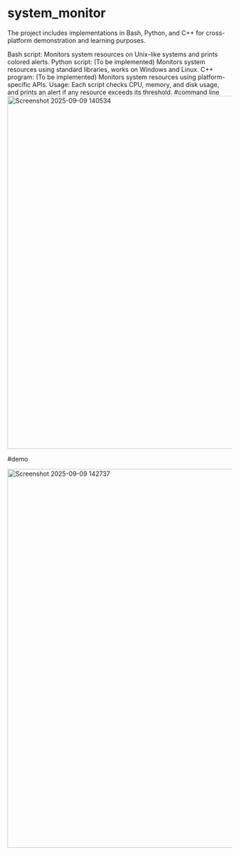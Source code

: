 # system_monitor
 The project includes implementations in Bash, Python, and C++ for cross-platform demonstration and learning purposes.  
 
 Bash script: Monitors system resources on Unix-like systems and prints colored alerts.
 Python script: (To be implemented) Monitors system resources using standard libraries, works on Windows and Linux.
 C++ program: (To be implemented) Monitors system resources using platform-specific APIs. Usage: Each script checks CPU, memory, and disk usage, and   prints an alert if any resource exceeds its threshold.
 #command line
 <img width="1876" height="792" alt="Screenshot 2025-09-09 140534" src="https://github.com/user-attachments/assets/59e8dc4f-189b-45b0-a45d-9aa95d015c7c" />

#demo

<img width="1907" height="850" alt="Screenshot 2025-09-09 142737" src="https://github.com/user-attachments/assets/e2ece7e7-0a2e-474d-9091-1e43e50cdc24" />
